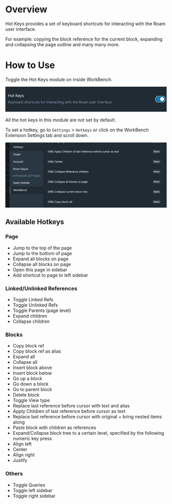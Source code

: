 # Overview

Hot Keys provides a set of keyboard shortcuts for interacting with the Roam user interface.

For example: copying the block reference for the current block, expanding and collapsing the page outline and many many more.

# How to Use

Toggle the Hot Keys module on inside WorkBench.

![](media/toggle-hot-keys.png)

All the hot keys in this module are not set by default.

To set a hotkey, go to `Settings` > `Hotkeys` or click on the WorkBench Extension Settings tab and scroll down.

![](media/hot-keys-hotkeys.png)

## Available Hotkeys

### Page

- Jump to the top of the page
- Jump to the bottom of page
- Expand all blocks on page
- Collapse all blocks on page
- Open this page in sidebar
- Add shortcut to page to left sidebar

### Linked/Unlinked References

- Toggle Linked Refs
- Toggle Unlinked Refs
- Toggle Parents (page level)
- Expand children
- Collapse children

### Blocks

- Copy block ref
- Copy block ref as alias
- Expand all
- Collapse all
- Insert block above
- Insert block below
- Go up a block
- Go down a block
- Go to parent block
- Delete block
- Toggle View type
- Replace last reference before cursor with text and alias
- Apply Children of last reference before cursor as text
- Replace last reference before cursor with original + bring nested items along
- Paste block with children as references
- Expand/Collapse block tree to a certain level, specified by the following numeric key press
- Align left
- Center
- Align right
- Justify

### Others

- Toggle Queries
- Toggle left sidebar
- Toggle right sidebar
